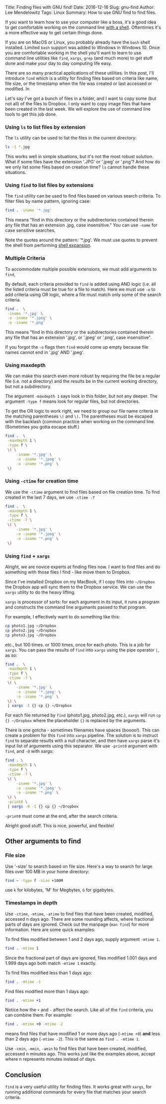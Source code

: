 Title: Finding files with GNU find!
Date: 2016-12-16
Slug: gnu-find
Author: Lee Mendelowitz
Tags: Linux
Summary: How to use GNU find to find files.

If you want to learn how to use your computer like a boss, it's a good idea
to get comfortable working on the command line <a href="http://linuxcommand.org/lc3_learning_the_shell.php" target="_blank">with a shell</a>. Oftentimes it's a more effective way to get certain things done.

If you are on MacOS or Linux, you probably already have the `bash` shell installed. Limited `bash` support was added to Windows in Windows 10. Once you are comfortable working in the shell you'll want to learn to use command line
utilities like `find`, `xargs`, `grep` (and much more) to get stuff done and make your day to day computing life easy.

There are so many practical applications of these utilities. In this post, I'll introduce `find` which is a utility for finding files based on criteria like name, file size, or the timestamp when the file was created or last accessed or modified. In 

Let's say I've got a bunch of files in a folder, and I want to copy some (but not all) of the files to Dropbox. I only want to copy image files that have been created in the last week. We will explore the use of command line tools to get this job done.

### Using `ls` to list files by extension

The `ls` utility can be used to list the files in the current directory:

```bash
ls -1 *.jpg
```

This works well in simple situations, but it's not the most robust solution. What if some files have the extension '.JPG' or '.jpeg' or '.png'? And how do we only list some files based on creation time? `ls` cannot handle these situations.

### Using `find` to list files by extensions

The `find` utility can be used to find files based on various search criteria. To filter files by name pattern, ignoring case:

```bash
find . -iname '*.jpg'
```

This means "find in this directory or the subdirectories contained therein
any file that has an extension .jpg, case insensitive." You can use `-name` for case sensitive searches.

Note the quotes around the pattern: '*.jpg'. We must use quotes to prevent the shell from performing <a href="http://linuxcommand.org/lc3_lts0080.php" target="_blank">shell expansion</a>.


### Multiple Criteria

To accommodate multiple possible extensions, we must add arguments to
`find`,

By default, each criteria provided to `find` is added using AND logic (i.e. all the listed criteria must be true for a file to match). Here we must use `-o` to add criteria using OR logic, where a file must match only some of the search criteria.


```bash
find .  \
 -iname '*.jpg' \
 -o -iname '*.jpeg' \
 -o -iname '*.png'
```

This means "find in this directory or the subdirectories contained therein
any file that has an extension '.jpg', or '.jpeg' or '.png', case insensitive".

If you forgot the `-o` flags then `find` would come up empty because file names cannot end in '.jpg' AND '.jpeg'.

### Using maxdepth 

We can make this search even more robust by requiring the file be a regular file (i.e. not a directory) and the results be in the current working directory, but not a subdirectory. 

The argument `-maxdepth 1` says look in this folder, but not any deeper. The argument `-type f` means look for regular files, but not directories.

To get the OR logic to work right, we need to group our file name criteria in the matching parentheses `\(` and `\)`. The parentheses must be escaped with the backlash (common practice when working on the command line. (Sometimes you gotta escape stuff.)

```bash
find .  \
 -maxdepth 1 \
 -type f \
 \( \
     -iname '*.jpg' \
     -o -iname '*.jpeg' \
     -o -iname '*.png' \
 \)
```

### Using `-ctime` for creation time

We use the `-ctime` argument to find files based on file creation time. To find created in the last 7 days, we use `-ctime -7`

```bash
find .  \
 -maxdepth 1 \
 -type f \
 -ctime -7 \
 \( \
     -iname '*.jpg' \
     -o -iname '*.jpeg' \
     -o -iname '*.png' \
 \) 
```

### Using `find` + `xargs`

Alright, we are novice experts at finding files now. I want to find files and do something with those files I find - like move them to Dropbox.

Since I've installed Dropbox on my MacBook, if I copy files into `~/Dropbox` the Dropbox app will sync them to the Dropbox service. We can use the `xargs` utility to do the heavy lifting.

`xargs` is processor of sorts: for each argument in its input, it runs a program and constructs the command line argumants passed to that program.

For example, I effectively want to do something like this:

```bash
cp photo1.jpg ~/Dropbox
cp photo2.jpg ~/Dropbox
cp photo3.jpg ~/Dropbox
```
etc., but 100 times. or 1000 times, once for each photo. This is a job for `xargs`. You can pass the results of `find` into `xargs` using the pipe operator `|`, as so:

```bash
find .  \
 -maxdepth 1 \
 -type f \
 -ctime -7 \
 \( \
     -iname '*.jpg' \
     -o -iname '*.jpeg' \
     -o -iname '*.png' \
 \) \
 | xargs -I {} cp {} ~/Dropbox
```

For each file returned by `find` (photo1.jpg, photo2.jpg, etc.), `xargs` will run `cp {} ~/Dropbox` where the placeholder `{}` is replaced by the arguments. 

There is one gotcha - sometimes filenames have spaces (boooo!). This can create a problem for this `find` into `xargs` pipeline. The solution is to instruct `find` to separate results with a null character, and then have `xargs` parse it's input list of arguments using this separator. We use `-print0` argument with `find`, and `-0` with xargs:

```bash
find . \
 -maxdepth 1 \
 -type f \
 -ctime -7 \
 \( \
     -iname '*.jpg' \
     -o -iname '*.jpeg' \
     -o -iname '*.png' \
 \) \
 -print0 \
 | xargs -0 -I {} cp {} ~/Dropbox
```

`-print0` must come at the end, after the search criteria.

Alright good stuff. This is nice, powerful, and flexible!

## Other arguments to find

### File size

Use '-size' to search based on file size. Here's a way to search for large files over 100 MB in your home directory:

```bash
find ~ -type f -size +100M
```

use `k` for kilobytes, 'M' for Megbytes, `G` for gigabytes.


### Timestamps in depth

Use `-ctime`, `-mtime`, `-atime` to find files that have been created, modified, accessed n days ago. There are some rounding affects, where fractional parts of days are ignored. Check out the manpage (`man find`) for more information. Here are some quick examples:

To find files modified between 1 and 2 days ago, supply argument `-mtime 1`.

```bash
find . -mtime 1
```

Since the fractional part of days are ignored, files modified 1.001 days and 1.999 days ago both match `-mtime 1` exactly.

To find files modified less than 1 days ago:

```bash
find . -mtime -1
```

Find files modified more than 1 days ago:

```bash
find . -mtime +1
```

Notice how the `+` and `-` affect the search. Like all of the `find` criteria, you can combine them. For example:

```bash
find . -mtime +0 -mtime -2
```

means find files that have modified 1 or more days ago (`-mtime +0`) **and** less than 2 days ago (`-mtime -2`). This is the same as `find . -mtime 1`.

Use `-cmin`, `-mmin`, `-amin` to find files that have been created, modified, accessed n minutes ago. This works just like the examples above, accept where n represents minutes instead of days.

## Conclusion

`find` is a very useful utility for finding files. It works great with `xargs`, for running additional commands for every file that matches your search criteria.

